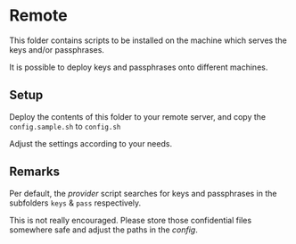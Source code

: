 # Remote

This folder contains scripts to be installed on the machine which serves the
keys and/or passphrases.

It is possible to deploy keys and passphrases onto different machines.

## Setup

Deploy the contents of this folder to your remote server, and copy the
`config.sample.sh` to `config.sh`

Adjust the settings according to your needs.

## Remarks

Per default, the *provider* script searches for keys and passphrases in the
subfolders `keys` & `pass` respectively.

This is not really encouraged. Please store those confidential files
somewhere safe and adjust the paths in the *config*.
